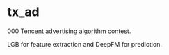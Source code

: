 # tx_ad
000
Tencent advertising algorithm contest.

LGB for feature extraction and DeepFM for prediction.
